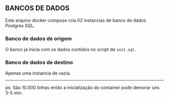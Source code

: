 ## BANCOS DE DADOS

Este arquivo docker compose cria 02 instancias de banco de dados Postgres SQL.

### Banco de dados de origem
O banco ja inicia com os dados contidos no script de `init.sql`.

### Banco de dados de destino
Apenas uma instancia de vazia.

---
ps: São 10.000 linhas então a inicialização do container pode demorar uns 3-5 min.